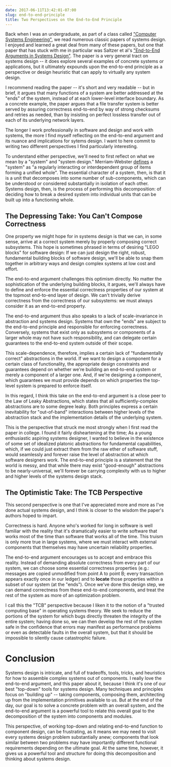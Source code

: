 ```yaml
---
date: 2017-06-11T13:42:01-07:00
slug: end-to-end-principle
title: Two Perspectives on the End-to-End Principle
---
```


Back when I was an undergraduate, as part of a class called
["Computer Systems Engineering"][6.033], we read numerous classic
papers of systems design. I enjoyed and learned a great deal from many
of these papers, but one that paper that has stuck with me in
particular was Saltzer et al's
["End-to-End Arguments in Systems Design"][end-to-end]. The paper is a
very general tract on systems design -- it does explore several
examples of concrete systems or applications, but it ultimately
expounds upon the end-to-end principle as a perspective or design
heuristic that can apply to virtually any system design.

I recommend reading the paper -- it's short and very readable -- but
in brief, it argues that many functions of a system are better
addressed at the "ends" of the system, instead of at each lower-level
interface boundary. As a concrete example, the paper argues that a
file transfer system is better served by assuring correctness
end-to-end by way of strong checksums and retries as needed, than by
insisting on perfect lossless transfer out of each of its underlying
network layers.

The longer I work professionally in software and design and work with
systems, the more I find myself reflecting on the end-to-end argument
and its nuance and implications for sytems design. I want to here
commit to writing two different perspectives I find particularly
interesting.

To understand either perspective, we'll need to first reflect on what
we mean by a "system" and "system design." Merriam-Webster
[defines][mw] a "system" as "a regularly interacting or interdependent
group of items forming a unified whole". The essential character of a
system, then, is that it is a unit that decomposes into some number of
sub-components, which can be understood or considered substantially in
isolation of each other. Systems design, then, is the process of
performing this decomposition: of deciding how to break a desired
system into individual units that can be built up into a functioning
whole.


[mw]: https://www.merriam-webster.com/dictionary/system

## The Depressing Take: You Can't Compose Correctness

One property we might hope for in systems design is that we can, in
some sense, arrive at a correct system merely by properly composing
correct subsystems. This hope is sometimes phrased in terms of
desiring "LEGO blocks" for software design: If we can just design the
right, robust, fundamental building blocks of software design, we'll
be able to snap them together in arbitrary ways and design complex
systems at low cost and effort.

The end-to-end argument challenges this optimism directly. No matter
the sophistication of the underlying building blocks, it argues, we'll
always have to define and enforce the essential correctness properties
of our system at the topmost end-to-end layer of design. We can't
trivially derive correctness from the correctness of our subsystems:
we must always consider it as an end-to-end property.

The end-to-end argument thus also speaks to a lack of scale-invariance
in abstraction and systems design. Systems that own the "ends" are
subject to the end-to-end principle and responsible for enforcing
correctness. Conversely, systems that exist only as subsystems or
components of a larger whole may not have such responsibility, and can
delegate certain guarantees to the end-to-end system outside of their
scope.

This scale-dependence, therefore, implies a certain lack of
"fundamentally correct" abstractions in the world. If we want to
design a component for a certain class of functionality, the
appropriate design constraints and guarantees depend on whether we're
building an end-to-end system or merely a component of a larger
one. And, if we're designing a component, which guarantees we must
provide depends on which properties the top-level system is prepared
to enforce itself.

In this regard, I think this take on the end-to-end argument is a
close peer to the Law of Leaky Abstractions, which states that all
sufficiently-complex abstractions are to some degree leaky. Both
principles express a certain inevitability for "out-of-band"
interactions between higher levels of the abstraction stack and the
implementation details of the underlying system.

This is the perspective that struck me most strongly when I first read
the paper in college. I found it fairly disheartening at the time; As
a young enthusiastic aspiring systems designer, I wanted to believe in
the existence of some set of idealized platonic abstractions for
fundamental capabilities, which, if we could just extract them from
the raw ether of software stuff, would seamlessly and forever raise
the level of abstraction at which software designers work. The
end-to-end principle is a statement that the world is messy, and that
while there may exist "good-enough" abstractions to be
nearly-universal, we'll forever be carrying complexity with us to
higher and higher levels of the systems design stack.

## The Optimistic Take: The TCB Perspective

This second perspective is one that I've appreciated more and more as
I've done actual systems design, and I think is closer to the wisdom
the paper's authors hoped to impart.

Correctness is hard. Anyone who's worked for long in software is well
familiar with the reality that it's dramatically easier to write
software that works most of the time than software that works all of
the time. This truism is only more true in large systems, where we
must interact with external components that themselves may have
uncertain reliability properties.

The end-to-end argument encourages us to accept and embrace this
reality. Instead of demanding absolute correctness from every part of
our system, we can choose some essential correctness properties (e.g.:
messages are copied unmodified from point A to point B; every
transaction appears exactly once in our ledger) and to **locate**
those properties within a subset of our system (at the "ends"). Once
we've done this design step, we can demand correctness from these
end-to-end components, and treat the rest of the system as more of an
optimization problem.

I call this the "TCB" perspective because I liken it to the notion of
a "trusted computing base" in operating systems theory. We seek to
reduce the portions of the system for which bugs directly threaten the
integrity of the entire system; having done so, we can then develop
the rest of the system safe in the confidence that errors may manifest
as performance problems or even as detectable faults in the overall
system, but that it should be impossible to silently cause
catastrophic failure.

# Conclusion

Systems design is intricate, and full of tradeoffs, tools, tricks, and
heuristics for how to assemble complex systems out of components. I
really love the end-to-end argument, and this paper about it, because
I think it's one of our best "top-down" tools for systems design. Many
techniques and principles focus on "building up" -- taking components,
composing them, architecting up from the implementation primitives
available to us. But at the end of the day, our goal is to solve a
concrete problem with an overall system, and the end-to-end argument
is a powerful tool to relate this overall goal to the decomposition of
the system into components and modules.

This perspective, of working top-down and relating end-to-end function
to component design, can be frustrating, as it means we may need to
visit every systems design problem substantially anew; components that
look similar between two problems may have importantly different
functional requirements depending on the ultimate goal. At the same
time, however, it gives us a powerful tool and structure for doing
this decomposition and thinking about systems design.


[6.033]: http://web.mit.edu/6.033/www/
[end-to-end]: http://web.mit.edu/Saltzer/www/publications/endtoend/endtoend.pdf
[tcb]: https://en.wikipedia.org/wiki/Trusted_computing_base
